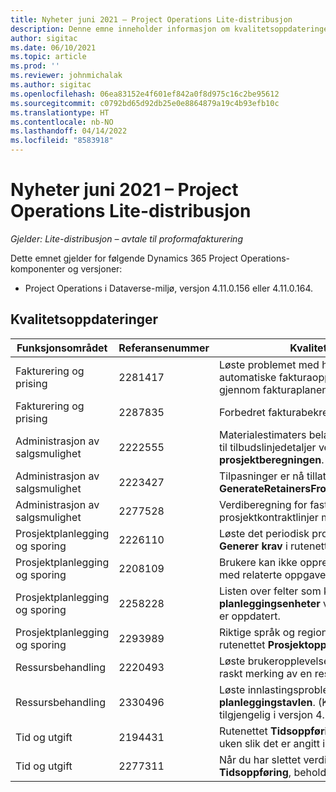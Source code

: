 ```yaml
---
title: Nyheter juni 2021 – Project Operations Lite-distribusjon
description: Denne emne inneholder informasjon om kvalitetsoppdateringene som er tilgjengelige i juni 2021-versjonen av Project Operations Lite-distribusjon.
author: sigitac
ms.date: 06/10/2021
ms.topic: article
ms.prod: ''
ms.reviewer: johnmichalak
ms.author: sigitac
ms.openlocfilehash: 06ea83152e4f601ef842a0f8d975c16c2be95612
ms.sourcegitcommit: c0792bd65d92db25e0e8864879a19c4b93efb10c
ms.translationtype: HT
ms.contentlocale: nb-NO
ms.lasthandoff: 04/14/2022
ms.locfileid: "8583918"
---
```

# <a name="whats-new-june-2021---project-operations-lite-deployment"></a>Nyheter juni 2021 – Project Operations Lite-distribusjon

_Gjelder: Lite-distribusjon – avtale til proformafakturering_

Dette emnet gjelder for følgende Dynamics 365 Project Operations-komponenter og versjoner:

  - Project Operations i Dataverse-miljø, versjon 4.11.0.156 eller 4.11.0.164.

## <a name="quality-updates"></a>Kvalitetsoppdateringer

| **Funksjonsområdet** | **Referansenummer** | **Kvalitetsoppdatering** |
| --- | --- | --- |
| Fakturering og prising | 2281417 | Løste problemet med hensyn til feilen i den automatiske fakturaopprettelseshandlingen gjennom fakturaplanen. |
| Fakturering og prising | 2287835 |   Forbedret fakturabekreftelsesytelse. |
| Administrasjon av salgsmulighet | 2222555 | Materialestimaters belastbarhet må kopieres riktig til tilbudslinjedetaljer ved bruk av **Importer fra prosjektberegningen**. |
| Administrasjon av salgsmulighet | 2223427 | Tilpasninger er nå tillatt for handlingen **GenerateRetainersFromRetainerScheduleOptions**. |
| Administrasjon av salgsmulighet | 2277528 | Verdiberegning for fast faktureringsmilepæl for prosjektkontraktlinjer med flere kunder. |
| Prosjektplanlegging og sporing | 2226110 | Løste det periodisk problemet med funksjonen **Generer krav** i rutenettet **Prosjektteam**. |
| Prosjektplanlegging og sporing | 2208109 | Brukere kan ikke opprette et prosjekt i en valuta med relaterte oppgaver i en annen valuta. |
| Prosjektplanlegging og sporing | 2258228 | Listen over felter som kan endres med **planleggingsenheter** ved hjelp av API for tidsplan, er oppdatert. |
| Prosjektplanlegging og sporing | 2293989 | Riktige språk og regionale innstillinger må sendes til rutenettet **Prosjektoppgaver**.|
| Ressursbehandling | 2220493 | Løste brukeropplevelsen i rutenettet **Oppgave** ved raskt merking av en ressursforespørsel som fullført. |
| Ressursbehandling | 2330496 | Løste innlastingsproblemene for **planleggingstavlen**. (Kvalitetsoppdatering er tilgjengelig i versjon 4.11.0.164) |
| Tid og utgift | 2194431 | Rutenettet **Tidsoppføring** må overholde starten av uken slik det er angitt i **systeminnstillingene**. |
| Tid og utgift | 2277311 | Når du har slettet verdien i en celle i rutenettet **Tidsoppføring**, beholdes markøren i rutenettet. |
